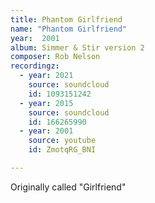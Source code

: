 ```yaml
---
title: Phantom Girlfriend
name: "Phantom Girlfriend"
year:  2001
album: Simmer & Stir version 2
composer: Rob Nelson
recordingz:
  - year: 2021
    source: soundcloud
    id: 1093151242
  - year: 2015
    source: soundcloud
    id: 166265990
  - year: 2001
    source: youtube
    id: ZmotqRG_BNI

---
```


Originally called "Girlfriend"

